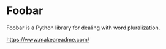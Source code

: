 # Foobar

Foobar is a Python library for dealing with word pluralization.

https://www.makeareadme.com/
